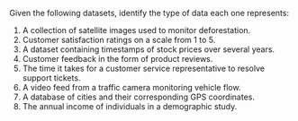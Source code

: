 Given the following datasets, identify the type of data each one represents:

1. A collection of satellite images used to monitor deforestation.
2. Customer satisfaction ratings on a scale from 1 to 5.
3. A dataset containing timestamps of stock prices over several years.
4. Customer feedback in the form of product reviews.
5. The time it takes for a customer service representative to resolve support tickets.
6. A video feed from a traffic camera monitoring vehicle flow.
7. A database of cities and their corresponding GPS coordinates.
8. The annual income of individuals in a demographic study.

<!---
**Answer:**

1. **Image**
2. **Categorical**
3. **Time-series**
4. **Text**
5. **Event / duration / survival**
6. **Video**
7. **Geospatial**
8. **Numerical**

-->